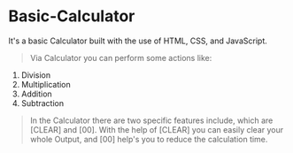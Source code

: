 # Basic-Calculator
It's a basic Calculator built with the use of HTML, CSS, and JavaScript.
>Via Calculator you can perform some actions like:
1) Division
2) Multiplication
3) Addition
4) Subtraction
>In the Calculator there are two specific features include, which are  [CLEAR] and [00].
>With the help of [CLEAR] you can easily clear your whole Output,
and [00] help's you to reduce the calculation time.   
